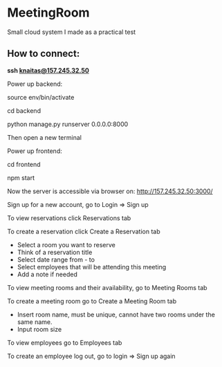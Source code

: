 # MeetingRoom

Small cloud system I made as a practical test

## How to connect:

**ssh knaitas@157.245.32.50**

Power up backend:

source env/bin/activate

cd backend

python manage.py runserver 0.0.0.0:8000

Then open a new terminal

Power up frontend:

cd frontend

npm start

Now the server is accessible via browser on: http://157.245.32.50:3000/

Sign up for a new account, go to Login => Sign up

To view reservations click Reservations tab

To create a reservation click Create a Reservation tab
  - Select a room you want to reserve
  - Think of a reservation title
  - Select date range from - to
  - Select employees that will be attending this meeting
  - Add a note if needed
  
To view meeting rooms and their availability, go to Meeting Rooms tab

To create a meeting room go to Create a Meeting Room tab
  - Insert room name, must be unique, cannot have two rooms under the same name.
  - Input room size
  
 To view employees go to Employees tab
 
 To create an employee log out, go to login => Sign up again

